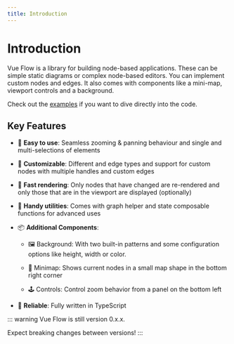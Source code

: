 ```yaml
---
title: Introduction
---
```


# Introduction

Vue Flow is a library for building node-based applications. These can be simple static diagrams or complex node-based
editors. You can implement custom nodes and edges. It also comes with components like a mini-map, viewport controls and
a background. 

Check out the [examples](/examples/) if you want to dive directly into the code.

## Key Features
 
- 👶 __Easy to use__: Seamless zooming & panning behaviour and single and multi-selections of
  elements

- 🎨 __Customizable__: Different and edge types and support for custom nodes with multiple handles and custom edges

- 🚀 __Fast rendering__: Only nodes that have changed are re-rendered and only those that are in the viewport are displayed (optionally)

- 🧲 __Handy utilities__: Comes with graph helper and state composable functions for advanced uses

- 📦 __Additional Components__:

  - 🖼 Background: With two built-in patterns and some configuration options like height, width or color.

  - 🧭 Minimap: Shows current nodes in a small map shape in the bottom right corner

  - 🕹 Controls: Control zoom behavior from a panel on the bottom left

- 🦾 __Reliable__: Fully written in TypeScript

::: warning
  Vue Flow is still version 0.x.x.
  
  Expect breaking changes between versions!
:::
